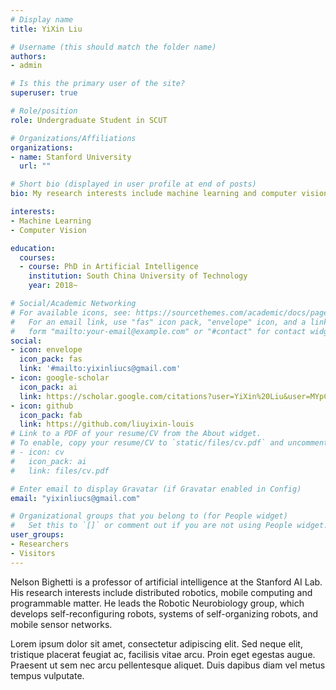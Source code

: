 ```yaml
---
# Display name
title: YiXin Liu

# Username (this should match the folder name)
authors:
- admin

# Is this the primary user of the site?
superuser: true

# Role/position
role: Undergraduate Student in SCUT

# Organizations/Affiliations
organizations:
- name: Stanford University
  url: ""

# Short bio (displayed in user profile at end of posts)
bio: My research interests include machine learning and computer vision.

interests:
- Machine Learning
- Computer Vision

education:
  courses:
  - course: PhD in Artificial Intelligence
    institution: South China University of Technology
    year: 2018~

# Social/Academic Networking
# For available icons, see: https://sourcethemes.com/academic/docs/page-builder/#icons
#   For an email link, use "fas" icon pack, "envelope" icon, and a link in the
#   form "mailto:your-email@example.com" or "#contact" for contact widget.
social:
- icon: envelope
  icon_pack: fas
  link: '#mailto:yixinliucs@gmail.com'  
- icon: google-scholar
  icon_pack: ai
  link: https://scholar.google.com/citations?user=YiXin%20Liu&user=MYpC6agAAAAJ
- icon: github
  icon_pack: fab
  link: https://github.com/liuyixin-louis
# Link to a PDF of your resume/CV from the About widget.
# To enable, copy your resume/CV to `static/files/cv.pdf` and uncomment the lines below.
# - icon: cv
#   icon_pack: ai
#   link: files/cv.pdf

# Enter email to display Gravatar (if Gravatar enabled in Config)
email: "yixinliucs@gmail.com"

# Organizational groups that you belong to (for People widget)
#   Set this to `[]` or comment out if you are not using People widget.
user_groups:
- Researchers
- Visitors
---
```


Nelson Bighetti is a professor of artificial intelligence at the Stanford AI Lab. His research interests include distributed robotics, mobile computing and programmable matter. He leads the Robotic Neurobiology group, which develops self-reconfiguring robots, systems of self-organizing robots, and mobile sensor networks.

Lorem ipsum dolor sit amet, consectetur adipiscing elit. Sed neque elit, tristique placerat feugiat ac, facilisis vitae arcu. Proin eget egestas augue. Praesent ut sem nec arcu pellentesque aliquet. Duis dapibus diam vel metus tempus vulputate.
